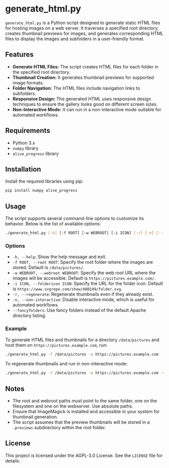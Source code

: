 # generate_html.py

`generate_html.py` is a Python script designed to generate static HTML files for hosting images on a web server. It traverses a specified root directory, creates thumbnail previews for images, and generates corresponding HTML files to display the images and subfolders in a user-friendly format. 

## Features

- **Generate HTML Files:** The script creates HTML files for each folder in the specified root directory.
- **Thumbnail Creation:** It generates thumbnail previews for supported image formats.
- **Folder Navigation:** The HTML files include navigation links to subfolders.
- **Responsive Design:** The generated HTML uses responsive design techniques to ensure the gallery looks good on different screen sizes.
- **Non-Interactive Mode:** It can run in a non-interactive mode suitable for automated workflows.

## Requirements

- Python 3.x
- `numpy` library
- `alive_progress` library

## Installation

Install the required libraries using pip:

```sh
pip install numpy alive_progress
```

## Usage

The script supports several command-line options to customize its behavior. Below is the list of available options:

```sh
./generate_html.py [-h] [-f ROOT] [-w WEBROOT] [-i ICON] [-r] [-n] [--fancyfolders]
```

### Options

- `-h, --help`: Show the help message and exit.
- `-f ROOT, --root ROOT`: Specify the root folder where the images are stored. Default is `/data/pictures/`.
- `-w WEBROOT, --webroot WEBROOT`: Specify the web root URL where the images will be accessible. Default is `https://pictures.example.com/`.
- `-i ICON, --foldericon ICON`: Specify the URL for the folder icon. Default is `https://www.svgrepo.com/show/400249/folder.svg`.
- `-r, --regenerate`: Regenerate thumbnails even if they already exist.
- `-n, --non-interactive`: Disable interactive mode, which is useful for automated workflows.
- `--fancyfolders`: Use fancy folders instead of the default Apache directory listing.

### Example

To generate HTML files and thumbnails for a directory `/data/pictures` and host them on `https://pictures.example.com`, run:

```sh
./generate_html.py -f /data/pictures -w https://pictures.example.com
```

To regenerate thumbnails and run in non-interactive mode:

```sh
./generate_html.py -f /data/pictures -w https://pictures.example.com -r -n
```

## Notes

- The root and webroot paths must point to the same folder, one on the filesystem and one on the webserver. Use absolute paths.
- Ensure that ImageMagick is installed and accessible in your system for thumbnail generation.
- The script assumes that the preview thumbnails will be stored in a `.previews` subdirectory within the root folder.

## License

This project is licensed under the AGPL-3.0 License. See the `LICENSE` file for details.

